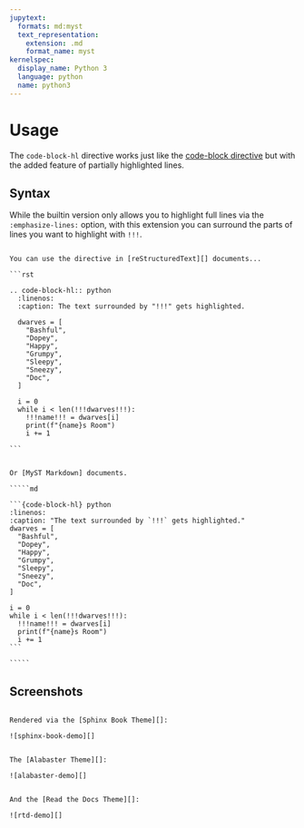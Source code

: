 ```yaml
---
jupytext:
  formats: md:myst
  text_representation:
    extension: .md
    format_name: myst
kernelspec:
  display_name: Python 3
  language: python
  name: python3
---
```

Usage
=====

The `code-block-hl` directive works just like the [code-block directive][]
but with the added feature of partially highlighted lines. 

Syntax
------

While the builtin version only allows you to highlight full lines via the
`:emphasize-lines:` option, with this extension you can surround the parts of
lines you want to highlight with `!!!`.

`````{tabbed} reST

You can use the directive in [reStructuredText][] documents...

```rst

.. code-block-hl:: python
  :linenos:
  :caption: The text surrounded by "!!!" gets highlighted.

  dwarves = [
    "Bashful",
    "Dopey",
    "Happy",
    "Grumpy",
    "Sleepy",
    "Sneezy",
    "Doc",
  ]

  i = 0
  while i < len(!!!dwarves!!!):
    !!!name!!! = dwarves[i]
    print(f"{name}s Room")
    i += 1

```

`````


```````{tabbed} MyST

Or [MyST Markdown] documents.

`````md

```{code-block-hl} python
:linenos:
:caption: "The text surrounded by `!!!` gets highlighted."
dwarves = [
  "Bashful",
  "Dopey",
  "Happy",
  "Grumpy",
  "Sleepy",
  "Sneezy",
  "Doc",
]

i = 0
while i < len(!!!dwarves!!!):
  !!!name!!! = dwarves[i]
  print(f"{name}s Room")
  i += 1
```

`````

```````

Screenshots
-----------

```{tabbed} Sphinx Book Theme

Rendered via the [Sphinx Book Theme][]:

![sphinx-book-demo][]

```

```{tabbed} Alabaster Theme

The [Alabaster Theme][]:

![alabaster-demo][]

```

```{tabbed} Read the Docs Theme

And the [Read the Docs Theme][]:

![rtd-demo][]

```


[sphinx-book-demo]: img/sphinx-book-demo.png
[alabaster-demo]: img/alabaster-demo.png
[rtd-demo]: img/rtd-demo.png
[code-block directive]: https://www.sphinx-doc.org/en/master/usage/restructuredtext/directives.html#directive-code-block
[reStructuredText]: https://www.sphinx-doc.org/en/master/usage/restructuredtext/
[MyST Markdown]: https://myst-parser.readthedocs.io/en/latest/using/syntax.html

[Sphinx Book Theme]: https://sphinx-book-theme.readthedocs.io/en/latest/index.html
[Alabaster Theme]: https://alabaster.readthedocs.io/en/latest/
[Read the Docs Theme]: https://sphinx-rtd-theme.readthedocs.io/en/stable/
